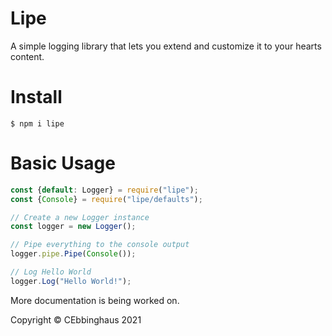 # Lipe

A simple logging library that lets you extend and customize it to your hearts content.

# Install

```
$ npm i lipe
```

# Basic Usage

```js
const {default: Logger} = require("lipe");
const {Console} = require("lipe/defaults");

// Create a new Logger instance
const logger = new Logger();

// Pipe everything to the console output
logger.pipe.Pipe(Console());

// Log Hello World
logger.Log("Hello World!");
```

More documentation is being worked on.

Copyright ©️ CEbbinghaus 2021
